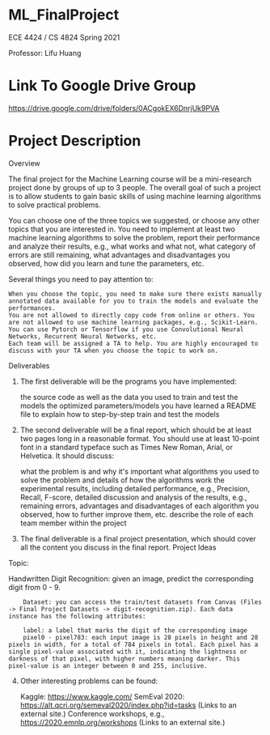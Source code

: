 # ML_FinalProject

ECE 4424 / CS 4824 Spring 2021

Professor: Lifu Huang

# Link To Google Drive Group
https://drive.google.com/drive/folders/0ACgokEX6DnrjUk9PVA

# Project Description
Overview

The final project for the Machine Learning course will be a mini-research project done by groups of up to 3 people. The overall goal of such a project is to allow students to gain basic skills of using machine learning algorithms to solve practical problems.

You can choose one of the three topics we suggested, or choose any other topics that you are interested in. You need to implement at least two machine learning algorithms to solve the problem, report their performance and analyze their results, e.g., what works and what not, what category of errors are still remaining, what advantages and disadvantages you observed, how did you learn and tune the parameters, etc.

Several things you need to pay attention to:

    When you choose the topic, you need to make sure there exists manually annotated data available for you to train the models and evaluate the performances.
    You are not allowed to directly copy code from online or others. You are not allowed to use machine learning packages, e.g., Scikit-Learn. You can use Pytorch or Tensorflow if you use Convolutional Neural Networks, Recurrent Neural Networks, etc.
    Each team will be assigned a TA to help. You are highly encouraged to discuss with your TA when you choose the topic to work on.

Deliverables

1. The first deliverable will be the programs you have implemented:

    the source code as well as the data you used to train and test the models
    the optimized parameters/models you have learned
    a README file to explain how to step-by-step train and test the models

2. The second deliverable will be a final report, which should be at least two pages long in a reasonable format. You should use at least 10-point font in a standard typeface such as Times New Roman, Arial, or Helvetica. It should discuss:

    what the problem is and why it's important
    what algorithms you used to solve the problem and details of how the algorithms work
    the experimental results, including detailed performance, e.g., Precision, Recall, F-score, detailed discussion and analysis of the results, e.g., remaining errors, advantages and disadvantages of each algorithm you observed, how to further improve them, etc. 
    describe the role of each team member within the project

3. The final deliverable is a final project presentation, which should cover all the content you discuss in the final report. 
Project Ideas

Topic:

Handwritten Digit Recognition: given an image, predict the corresponding digit from 0 - 9.

        Dataset: you can access the train/test datasets from Canvas (Files -> Final Project Datasets -> digit-recognition.zip). Each data instance has the following attributes:

        label: a label that marks the digit of the corresponding image
        pixel0 - pixel783: each input image is 28 pixels in height and 28 pixels in width, for a total of 784 pixels in total. Each pixel has a single pixel-value associated with it, indicating the lightness or darkness of that pixel, with higher numbers meaning darker. This pixel-value is an integer between 0 and 255, inclusive.


4. Other interesting problems can be found: 

    Kaggle: https://www.kaggle.com/
    SemEval 2020: https://alt.qcri.org/semeval2020/index.php?id=tasks (Links to an external site.)
    Conference workshops, e.g., https://2020.emnlp.org/workshops (Links to an external site.)


